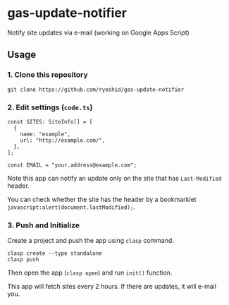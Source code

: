 # gas-update-notifier
Notify site updates via e-mail (working on Google Apps Script)

## Usage
### 1. Clone this repository
```
git clone https://github.com/ryoshid/gas-update-notifier
```

### 2. Edit settings (`code.ts`)
```
const SITES: SiteInfo[] = [
  {
    name: "example",
    url: "http://example.com/",
  },
];

const EMAIL = "your.address@example.com";
```
Note this app can notify an update only on the site that has `Last-Modified` header.

You can check whether the site has the header by a bookmarklet `javascript:alert(document.lastModified);`.

### 3. Push and Initialize
Create a project and push the app using `clasp` command.
```
clasp create --type standalone
clasp push
```
Then open the app (`clasp open`) and run `init()` function.

This app will fetch sites every 2 hours. If there are updates, it will e-mail you.
